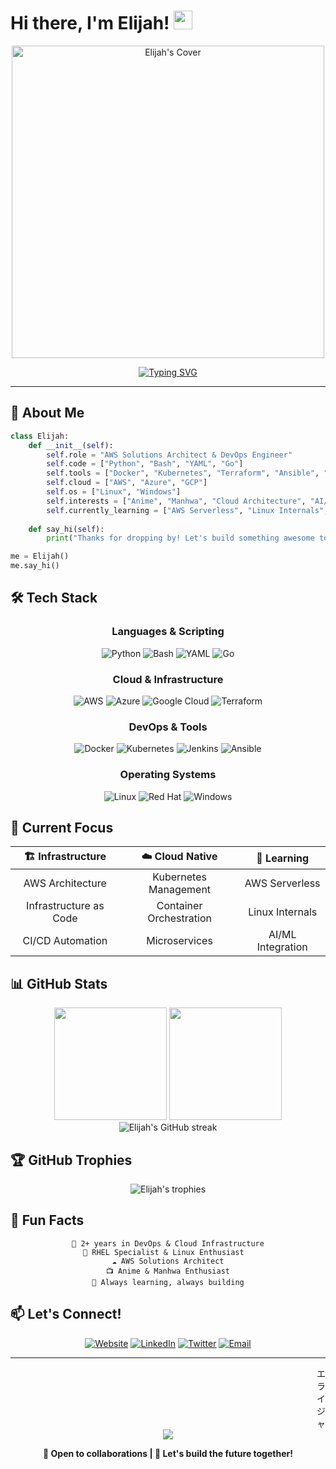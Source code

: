 # Hi there, I'm Elijah! <img src="https://media.giphy.com/media/hvRJCLFzcasrR4ia7z/giphy.gif" width="30px"/>

<div align="center">
  <img src="https://assets.elijahu.me/elijahu-cover-photo.png" alt="Elijah's Cover" width="500" />
</div>

<div align="center">
  
  [![Typing SVG](https://readme-typing-svg.herokuapp.com?font=Fira+Code&pause=1000&color=ffffff&center=true&vCenter=true&width=435&lines=Linux+%F0%9F%90%A7+Cloud+Automation+Enthusiast;AWS+Solutions+Architect;DevOps+%26+Infrastructure+Engineer;Anime+%26+Manhwa+Fan+%F0%9F%8E%AC%F0%9F%93%9A)](https://git.io/typing-svg)
  
</div>

---

## 🚀 About Me

```python
class Elijah:
    def __init__(self):
        self.role = "AWS Solutions Architect & DevOps Engineer"
        self.code = ["Python", "Bash", "YAML", "Go"]
        self.tools = ["Docker", "Kubernetes", "Terraform", "Ansible", "Jenkins"]
        self.cloud = ["AWS", "Azure", "GCP"]
        self.os = ["Linux", "Windows"]
        self.interests = ["Anime", "Manhwa", "Cloud Architecture", "AI/ML"]
        self.currently_learning = ["AWS Serverless", "Linux Internals", "AI/ML"]
        
    def say_hi(self):
        print("Thanks for dropping by! Let's build something awesome together! 🚀")

me = Elijah()
me.say_hi()
```

## 🛠️ Tech Stack

<div align="center">

### Languages & Scripting
![Python](https://img.shields.io/badge/python-000000?style=for-the-badge&logo=python&logoColor=white)
![Bash](https://img.shields.io/badge/bash-000000.svg?style=for-the-badge&logo=gnu-bash&logoColor=white)
![YAML](https://img.shields.io/badge/yaml-000000.svg?style=for-the-badge&logo=yaml&logoColor=white)
![Go](https://img.shields.io/badge/go-000000.svg?style=for-the-badge&logo=go&logoColor=white)

### Cloud & Infrastructure
![AWS](https://img.shields.io/badge/AWS-000000.svg?style=for-the-badge&logo=amazon-aws&logoColor=white)
![Azure](https://img.shields.io/badge/azure-000000.svg?style=for-the-badge&logo=microsoftazure&logoColor=white)
![Google Cloud](https://img.shields.io/badge/GoogleCloud-000000.svg?style=for-the-badge&logo=google-cloud&logoColor=white)
![Terraform](https://img.shields.io/badge/terraform-000000.svg?style=for-the-badge&logo=terraform&logoColor=white)

### DevOps & Tools
![Docker](https://img.shields.io/badge/docker-000000.svg?style=for-the-badge&logo=docker&logoColor=white)
![Kubernetes](https://img.shields.io/badge/kubernetes-000000.svg?style=for-the-badge&logo=kubernetes&logoColor=white)
![Jenkins](https://img.shields.io/badge/jenkins-000000.svg?style=for-the-badge&logo=jenkins&logoColor=white)
![Ansible](https://img.shields.io/badge/ansible-000000.svg?style=for-the-badge&logo=ansible&logoColor=white)

### Operating Systems
![Linux](https://img.shields.io/badge/Linux-000000?style=for-the-badge&logo=linux&logoColor=white)
![Red Hat](https://img.shields.io/badge/Red%20Hat-000000?style=for-the-badge&logo=redhat&logoColor=white)
![Windows](https://img.shields.io/badge/Windows-000000?style=for-the-badge&logo=windows&logoColor=white)

</div>

## 🎯 Current Focus

<div align="center">
  
| 🏗️ **Infrastructure** | ☁️ **Cloud Native** | 🤖 **Learning** |
|:---:|:---:|:---:|
| AWS Architecture | Kubernetes Management | AWS Serverless |
| Infrastructure as Code | Container Orchestration | Linux Internals |
| CI/CD Automation | Microservices | AI/ML Integration |

</div>

## 📊 GitHub Stats

<div align="center">
  <img height="180em" src="https://github-readme-stats.vercel.app/api?username=elijahu1&show_icons=true&theme=dark&include_all_commits=true&count_private=true&bg_color=000000&text_color=ffffff&icon_color=ffffff&title_color=ffffff"/>
  <img height="180em" src="https://github-readme-stats.vercel.app/api/top-langs/?username=elijahu1&layout=compact&langs_count=8&theme=dark&bg_color=000000&text_color=ffffff&title_color=ffffff"/>
</div>

<div align="center">
  <img src="https://github-readme-streak-stats.herokuapp.com/?user=elijahu1&theme=dark&background=000000&stroke=ffffff&ring=ffffff&fire=ffffff&currStreakNum=ffffff&sideNums=ffffff&currStreakLabel=ffffff&sideLabels=ffffff" alt="Elijah's GitHub streak"/>
</div>

## 🏆 GitHub Trophies
<div align="center">
  <img src="https://github-profile-trophy.vercel.app/?username=elijahu1&theme=onedark&row=1&column=7&margin-w=5" alt="Elijah's trophies" />
</div>

## 🌟 Fun Facts

<div align="center">

```
🎯 2+ years in DevOps & Cloud Infrastructure
🐧 RHEL Specialist & Linux Enthusiast  
☁️ AWS Solutions Architect
📺 Anime & Manhwa Enthusiast
🚀 Always learning, always building
```

</div>

## 📫 Let's Connect!

<div align="center">
  
[![Website](https://img.shields.io/badge/Website-000000?style=for-the-badge&logo=todoist&logoColor=white)](https://elijahu.me)
[![LinkedIn](https://img.shields.io/badge/LinkedIn-000000.svg?style=for-the-badge&logo=linkedin&logoColor=white)](https://linkedin.com/in/elijahu)
[![Twitter](https://img.shields.io/badge/X-000000.svg?style=for-the-badge&logo=X&logoColor=white)](https://x.com/elijahu_)
[![Email](https://img.shields.io/badge/Email-000000?style=for-the-badge&logo=gmail&logoColor=white)](mailto:hi@elijahu.me)

</div>

---

<div align="right">
エ<br>
ラ<br>
イ<br>
ジ<br>
ャ
</div>


<div align="center">
  <img src="https://capsule-render.vercel.app/api?type=waving&color=0:000000,100:434343&height=100&section=footer"/>
</div>


<div align="center">
  
**💼 Open to collaborations | 🚀 Let's build the future together!**

</div>
